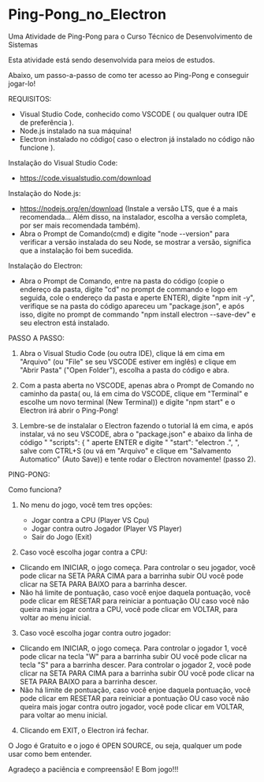 # Ping-Pong_no_Electron
Uma Atividade de Ping-Pong para o Curso Técnico de Desenvolvimento de Sistemas

Esta atividade está sendo desenvolvida para meios de estudos. 

Abaixo, um passo-a-passo de como ter acesso ao Ping-Pong e conseguir jogar-lo!


REQUISITOS:

- Visual Studio Code, conhecido como VSCODE ( ou qualquer outra IDE de preferência ).
- Node.js instalado na sua máquina!
- Electron instalado no código( caso o electron já instalado no código não funcione ).


Instalação do Visual Studio Code:

<a href="https://code.visualstudio.com/opengraphimg/opengraph-home.png"></a>

- https://code.visualstudio.com/download



Instalação do Node.js:

<a href="https://media.geeksforgeeks.org/wp-content/uploads/20190311152716/Capture120.png"></a>

- https://nodejs.org/en/download (Instale a versão LTS, que é a mais recomendada... Além disso, na instalador, escolha a versão completa, por ser mais recomendada também).
- Abra o Prompt de Comando(cmd) e digite "node --version" para verificar a versão instalada do seu Node, se mostrar a versão, significa que a instalação foi bem sucedida.


Instalação do Electron:

<a href="https://unixcop.com/wp-content/uploads/2023/04/install-electron.png"></a>

- Abra o Prompt de Comando, entre na pasta do código (copie o endereço da pasta, digite "cd" no prompt de commando e logo em seguida, cole o endereço da pasta e aperte ENTER), digite "npm init -y", verifique se na pasta do código apareceu um "package.json", e após isso, digite no prompt de commando "npm install electron --save-dev" e seu electron está instalado.





PASSO A PASSO:


1. Abra o Visual Studio Code (ou outra IDE), clique lá em cima em "Arquivo" (ou "File" se seu VSCODE estiver em inglês) e clique em "Abrir Pasta" ("Open Folder"), escolha a pasta do código e abra.

2. Com a pasta aberta no VSCODE, apenas abra o Prompt de Comando no caminho da pasta( ou, lá em cima do VSCODE, clique em "Terminal" e escolhe um novo terminal (New Terminal)) e digite "npm start" e o Electron irá abrir o Ping-Pong!

3. Lembre-se de instalalar o Electron fazendo o tutorial lá em cima, e após instalar, vá no seu VSCODE, abra o "package.json" e abaixo da linha de código "  "scripts": {  " aperte ENTER e digite "   "start": "electron .",   ", salve com CTRL+S (ou vá em "Arquivo" e clique em "Salvamento Automatico" (Auto Save)) e tente rodar o Electron novamente! (passo 2).


PING-PONG:

Como funciona?

<a href="C:\Users\rafak\Downloads\vba-m-2-1-5\PING.jpg"></a>

1. No menu do jogo, você tem tres opções:
     - Jogar contra a CPU (Player VS Cpu)
     - Jogar contra outro Jogador (Player VS Player)
     - Sair do Jogo (Exit)
  
2. Caso você escolha jogar contra a CPU:
  - Clicando em INICIAR, o jogo começa. Para controlar o seu jogador, você pode clicar na SETA PARA CIMA para a barrinha subir OU você pode clicar na SETA PARA BAIXO para a barrinha descer.
  - Não há limite de pontuação, caso você enjoe daquela pontuação, você pode clicar em RESETAR para reiniciar a pontuação OU caso você não queira mais jogar contra a CPU, você pode clicar em VOLTAR, para voltar ao menu inicial.

3. Caso você escolha jogar contra outro jogador:
  - Clicando em INICIAR, o jogo começa. Para controlar o jogador 1, você pode clicar na tecla "W" para a barrinha subir OU você pode clicar na tecla "S" para a barrinha descer. Para controlar o jogador 2, você pode clicar na SETA PARA CIMA para a barrinha subir OU você pode clicar na SETA PARA BAIXO para a barrinha descer.
  - Não há limite de pontuação, caso você enjoe daquela pontuação, você pode clicar em RESETAR para reiniciar a pontuação OU caso você não queira mais jogar contra outro jogador, você pode clicar em VOLTAR, para voltar ao menu inicial.

4. Clicando em EXIT, o Electron irá fechar.



O Jogo é Gratuito e o jogo é OPEN SOURCE, ou seja, qualquer um pode usar como bem entender.

Agradeço a paciência e compreensão! E Bom jogo!!!
